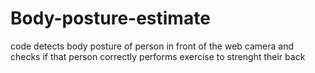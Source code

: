 # Body-posture-estimate
code detects body posture of person in front of the web camera and checks if that person correctly performs exercise to strenght their back
